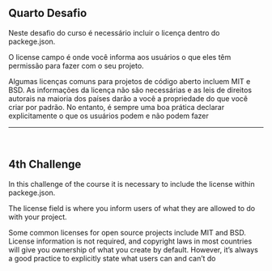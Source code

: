 ## Quarto Desafio

Neste desafio do curso é necessário incluir o licença dentro do packege.json.

O license campo é onde você informa aos usuários o que eles têm permissão para fazer com o seu projeto.

Algumas licenças comuns para projetos de código aberto incluem MIT e BSD. As informações da licença não são necessárias e as leis de direitos autorais na maioria dos países darão a você a propriedade do que você criar por padrão. No entanto, é sempre uma boa prática declarar explicitamente o que os usuários podem e não podem fazer


<hr>
<br>

## 4th Challenge

In this challenge of the course it is necessary to include the license within packege.json.


The license field is where you inform users of what they are allowed to do with your project.

Some common licenses for open source projects include MIT and BSD. License information is not required, and copyright laws in most countries will give you ownership of what you create by default. However, it’s always a good practice to explicitly state what users can and can’t do